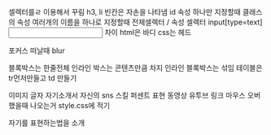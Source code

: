 셀렉터를ㄹ 이용해서 꾸림
h3, li 
빈칸은 자손을 나타냄
id 속성 하나만 지정할때
클래스의 속성 여러개의 이름을 하나로 지정할때
전체셀렉터 / 속성 셀렉터
input[type=text] <input type=“text”> 차이
html은 바디 css는 헤드

포커스 떠날때 blur

블록박스는 한줄전체
인라인 박스는 콘텐츠만큼 차지
인라인 블록박스는 섞임
테이블은 tr먼저만들고 td 만들기

이미지 글자 자기소개서
자신의 sns 스킬 퍼센트 표현
동영상 유투브 링크 마우스 오버했을때 나오는거 style.css에 적기 

자기를 표현하는법을 소개
